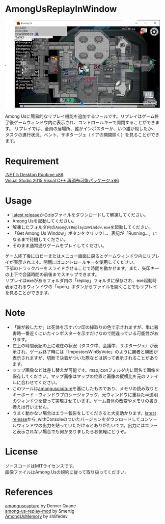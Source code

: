 # AmongUsReplayInWindow
![screenshot](https://github.com/sawa90/AmongUsReplayInWindow/blob/images/scrnshot3.png)

Among Usに簡易的なリプレイ機能を追加するツールです。リプレイはゲーム終了後ゲームウィンドウ内に表示され、コントロールキーで開閉することができます。
リプレイでは、全員の居場所、誰がインポスターか、いつ誰が殺したか、タスクの進行状況、ベント、サボタージュ（ドアの開閉除く）を見ることができます。  

# Requirement
[.NET 5 Desktop Runtime x86](https://dotnet.microsoft.com/download/dotnet/thank-you/runtime-desktop-5.0.3-windows-x86-installer)  
[Visual Studio 2015 Visual C++ 再頒布可能パッケージ x86](https://www.microsoft.com/ja-jp/download/details.aspx?id=48145)  
# Usage
- [latest release](https://github.com/sawa90/AmongUsReplayInWindow/releases/latest)からzipファイルをダウンロードして解凍してください。
- Among Usを起動してください。
- 解凍したフォルダ内の`AmongUsReplayInWindow.exe`を起動してください。
- 「Get Among Us Window」ボタンをクリックし、表記が「Running...」になるまで待機してください。
- そのまま通常通りゲームをプレイしてください。

ゲーム終了後にロビーまたはメニュー画面に戻るとゲームウィンドウ内にリプレイが表示されます。開閉にはコントロールキーを使用してください。     
下部のトラックバーをスライドさせることで時間を動かせます。また、矢印キーの上下で会議時間の前後までスキップできます。  
リプレイはexeがあるフォルダ内の「replay」フォルダに保存され、exe起動時表示されるウィンドウの「open」ボタンからファイルを開くことでもリプレイを見ることができます。  

# Note
- 「誰が殺したか」は死体を示すバツ印の縁取りの色で示されますが、単に殺害時一番近くにいたインポスターを示すだけなので間違っている可能性があります。
- 左上の時間表記の上に現在の状況（タスク中、会議中、サボタージュ）が表示され、ゲーム終了時には「ImpostorsWinByVote」のように勝者と勝因が表示されますが、切断で決着がついた際などは誤って表示されることがあります。
- マップ画像などは差し替えが可能です。map,iconフォルダ内に同名で画像を保存してください。マップ画像はマップの位置と画像の縦横比を元のファイルに合わせてください。
- このツールは[amonguscapture](https://github.com/automuteus/amonguscapture)を基にしたものであり、メモリの読み取りとキーボード・ウィンドウプロシージャフック、元ウィンドウに重ねた半透明のウィンドウを使って実現させています。ゲーム自体の改変やメモリの書き換えは行いません。
- うまく動かない場合はエラー報告をしてくださると大変助かります。[latest release](https://github.com/sawa90/AmongUsReplayInWindow/releases/latest)から_withConsoleのついたバージョンをダウンロードしてコンソールウィンドウの出力を貼っていただけるとありがたいです。出力にはエラーと表示されない場合でも何かありましたらお気軽にどうぞ。

# License
ソースコードはMITライセンスです。  
画像ファイルはAmong Usの規約に従って取り扱ってください。  

# References
[amonguscapture](https://github.com/automuteus/amonguscapture) by Denver Quane  
[among-us-replay-mod](https://github.com/Smertig/among-us-replay-mod) by Smertig  
[AmongUsMemory](https://github.com/shlifedev/AmongUsMemory) by shlifedev  
